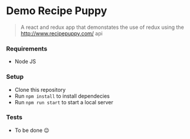 # Demo Recipe Puppy
> A react and redux app that demonstates the use of redux using the http://www.recipepuppy.com/ api

### Requirements
* Node JS

### Setup
* Clone this repository
* Run `npm install` to install dependecies
* Run `npm run start` to start a local server

### Tests
* To be done :wink:
